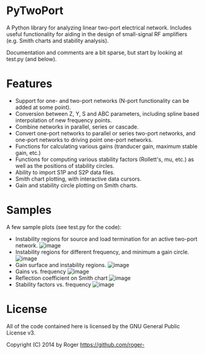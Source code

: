 PyTwoPort
=========

A Python library for analyzing linear two-port electrical network. Includes useful functionality for aiding in the design of small-signal RF amplifiers (e.g. Smith charts and stability analysis).

Documentation and comments are a bit sparse, but start by looking at test.py (and below).

Features
=========

* Support for one- and two-port networks (N-port functionality can be added at some point).
* Conversion between Z, Y, S and ABC parameters, including spline based interpolation of new frequency points.
* Combine networks in parallel, series or cascade.
* Convert one-port networks to parallel or series two-port networks, and one-port networks to driving point one-port networks.
* Functions for calculating various gains (tranducer gain, maximum stable gain, etc.)
* Functions for computing various stability factors (Rollett's, mu, etc.) as well as the positions of stability circles.
* Ability to import S1P and S2P data files.
* Smith chart plotting, with interactive data cursors.
* Gain and stability circle plotting on Smith charts.

Samples
=========

A few sample plots (see test.py for the code):

* Instability regions for source and load termination for an active two-port network.
![image](http://i.imgur.com/4Jduvhq.png)
* Instability regions for different frequency, and minimum a gain circle.
![image](http://i.imgur.com/z4I0RfC.png)
* Gain surface and instability regions.
![image](http://i.imgur.com/NVDWINe.png)
* Gains vs. frequency
![image](http://i.imgur.com/xw9HkZ5.png)
* Reflection coefficient on Smith chart
![image](http://i.imgur.com/Oh4HyTW.png)
* Stability factors vs. frequency
![image](http://i.imgur.com/LwxYfIt.png)

License
=========
All of the code contained here is licensed by the GNU General Public License v3.

Copyright (C) 2014 by Roger https://github.com/roger-
